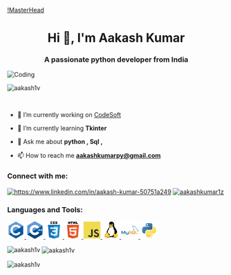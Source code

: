 [!MasterHead]("https://media.istockphoto.com/id/1502289545/vector/technology-of-software-development-web-design-programming-concept-program-code-on-screen.jpg?s=1024x1024&w=is&k=20&c=myEIdF8JJ3M-T5KJZacnxNI7niMOedyI50VW3K74GA8=")

<h1 align="center">Hi 👋, I'm Aakash Kumar</h1>
<h3 align="center">A passionate python developer from India</h3>
<img aligin="right" alt="Coding" width="400" src="https://wpvip.edutopia.org/wp-content/uploads/2022/10/davis-coding-for-parents-2-01.jpg?w=1300&quality=85">

<p align="left"> <img src="https://komarev.com/ghpvc/?username=aakash1v&label=Profile%20views&color=0e75b6&style=flat" alt="aakash1v" /> </p>

<p align="left"> <a href="https://twitter.com/" target="blank"><img src="https://img.shields.io/twitter/follow/?logo=twitter&style=for-the-badge" alt="" /></a> </p>

- 🔭 I’m currently working on [CodeSoft](https://github.com/aakash1v/CodeSoft.git)

- 🌱 I’m currently learning **Tkinter**

- 💬 Ask me about **python , Sql ,**

- 📫 How to reach me **aakashkumarpy@gmail.com**

<h3 align="left">Connect with me:</h3>
<p align="left">
<a href="https://linkedin.com/in/https://www.linkedin.com/in/aakash-kumar-50751a249" target="blank"><img align="center" src="https://raw.githubusercontent.com/rahuldkjain/github-profile-readme-generator/master/src/images/icons/Social/linked-in-alt.svg" alt="https://www.linkedin.com/in/aakash-kumar-50751a249" height="30" width="40" /></a>
<a href="https://instagram.com/aakashkumar1z" target="blank"><img align="center" src="https://raw.githubusercontent.com/rahuldkjain/github-profile-readme-generator/master/src/images/icons/Social/instagram.svg" alt="aakashkumar1z" height="30" width="40" /></a>
</p>

<h3 align="left">Languages and Tools:</h3>
<p align="left"> <a href="https://www.cprogramming.com/" target="_blank" rel="noreferrer"> <img src="https://raw.githubusercontent.com/devicons/devicon/master/icons/c/c-original.svg" alt="c" width="40" height="40"/> </a> <a href="https://www.w3schools.com/cpp/" target="_blank" rel="noreferrer"> <img src="https://raw.githubusercontent.com/devicons/devicon/master/icons/cplusplus/cplusplus-original.svg" alt="cplusplus" width="40" height="40"/> </a> <a href="https://www.w3schools.com/css/" target="_blank" rel="noreferrer"> <img src="https://raw.githubusercontent.com/devicons/devicon/master/icons/css3/css3-original-wordmark.svg" alt="css3" width="40" height="40"/> </a> <a href="https://www.w3.org/html/" target="_blank" rel="noreferrer"> <img src="https://raw.githubusercontent.com/devicons/devicon/master/icons/html5/html5-original-wordmark.svg" alt="html5" width="40" height="40"/> </a> <a href="https://developer.mozilla.org/en-US/docs/Web/JavaScript" target="_blank" rel="noreferrer"> <img src="https://raw.githubusercontent.com/devicons/devicon/master/icons/javascript/javascript-original.svg" alt="javascript" width="40" height="40"/> </a> <a href="https://www.linux.org/" target="_blank" rel="noreferrer"> <img src="https://raw.githubusercontent.com/devicons/devicon/master/icons/linux/linux-original.svg" alt="linux" width="40" height="40"/> </a> <a href="https://www.mysql.com/" target="_blank" rel="noreferrer"> <img src="https://raw.githubusercontent.com/devicons/devicon/master/icons/mysql/mysql-original-wordmark.svg" alt="mysql" width="40" height="40"/> </a> <a href="https://www.python.org" target="_blank" rel="noreferrer"> <img src="https://raw.githubusercontent.com/devicons/devicon/master/icons/python/python-original.svg" alt="python" width="40" height="40"/> </a> </p>

<p><img align="left" src="https://github-readme-stats.vercel.app/api/top-langs?username=aakash1v&show_icons=true&locale=en&layout=compact" alt="aakash1v" /></p>

<p>&nbsp;<img align="center" src="https://github-readme-stats.vercel.app/api?username=aakash1v&show_icons=true&locale=en" alt="aakash1v" /></p>

<p><img align="center" src="https://github-readme-streak-stats.herokuapp.com/?user=aakash1v&" alt="aakash1v" /></p>
